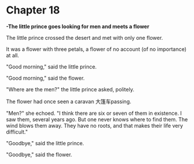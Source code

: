 # Chapter 18

**-The little prince goes looking for men and meets a flower**



The little prince crossed the desert and met with only one flower.

It was a flower with three petals, a flower of no account (of no importance) at all.

"Good morning," said the little prince.

"Good morning," said the flower.

"Where are the men?" the little prince asked, politely.

The flower had once seen a caravan 大篷车passing.

"Men?" she echoed. "I think there are six or seven of them in existence. I saw them, several years ago. But one never knows where to find them. The wind blows them away. They have no roots, and that makes their life very difficult."

"Goodbye," said the little prince.

"Goodbye," said the flower. 

